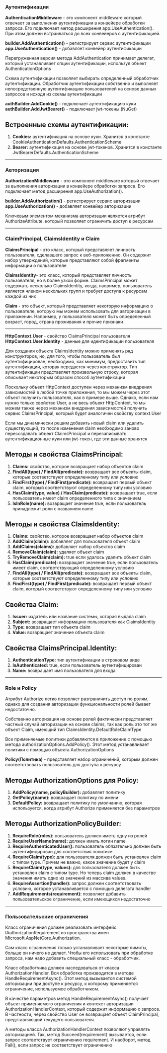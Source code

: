 ### Аутентификация

**AuthenticationMiddleware** - это компонент middleware который отвечает за выполнения аутентификации в конвейере обработки запроса. Его подключает метод расширения app.UseAuthentication(). При этом должен встраиваться до всех конвейеров с аутентификацией.

**builder.AddAuthentication()** - регистрирует сервис аутентификации **app.UseAuthentication()** - добавляет конвейер аутентификации

Перегруженная версия метода AddAuthentication принимает делегат, который устанавливает опции аутентификации, используя объект AuthenticationOptions

Схема аутентификации позволяет выбирать определенный обработчик аутентификации. Обработчик аутентификации собственно и выполняет непосредственную аутентификацию пользователей на основе данных запросов и исходя из схемы аутентификации

**authBuilder.AddCookie()** - подключает аутентификацию куки **authBuilder.AddJwtBearer()** - подключает jwt-токены (NuGet)

## Встроенные схемы аутентификации:

1. **Cookies:** аутентификация на основе куки. Хранится в константе CookieAuthenticationDefaults.AuthenticationScheme
2. **Bearer:** аутентификация на основе jwt-токенов. Хранится в константе JwtBearerDefaults.AuthenticationScheme

---

### Авторизация

**AuthorizationMiddleware** - это компонент middleware который отвечает за выполнения авторизации в конвейере обработки запроса. Его подключает метод расширения app.UseAuthorization().

**builder.AddAuthorization()** - регистрирует сервис авторизации **app.UseAuthorization()** - добавляет конвейер авторизации

Ключевым элементом механизма авторизации является атрибут AuthorizeAttribute, который позволяет ограничить доступ к ресурсам

---

### ClaimPrincipal, ClaimsIdentity и Claim

**ClaimsPrincipal** - это класс, который представляет личность пользователя, сделавшего запрос к веб-приложению. Он содержит набор утверждений, которые представляют собой фрагменты информации о пользователе

**ClaimsIdentity**- это класс, который представляет личность пользователя, но в более узкой форме. ClaimsPrincipal может содержать несколько ClaimsIdentity, когда, например, пользователь является членом нескольких групп и требует доступа к ресурсам каждой из них

**Сlaim** - это объект, который представляет некоторую информацию о пользователе, которую мы можем использовать для авторизации в приложении. Например, у пользователя может быть определенный возраст, город, страна проживания и прочие признаки

---

**HttpContext.User** - свойство ClaimsPrincipal пользователя **HttpContext.User.Identity** - данные для идентификации пользователя

Для создания объекта ClaimsIdentity можно применять ряд конструкторов, но, для того, чтобы пользователь был аутентифицирован, необходимо, как минимум, предоставить тип аутентификации, которая передается через конструктор. Тип аутентификации представляет произвольную строку, которая описывает некоторым образом способ аутентификации

Поскольку объект HttpContext доступен через механизм внедрения зависимостей в любой точке приложения, то мы можем через этот объект получить пользователя, как в примере выше. Однако, если нам нужно только свойство User, а не весь объект HttpContext, то мы можем также через механизм внедрения зависимостей получить сервис ClaimsPrincipal, который будет аналогичен свойству context.User

Если мы динамически решим добавить новый claim или удалить существующий, то после изменения claim необходимо заново пересоздавать объект ClaimsPrincipal и перезаписывать аутентификационные куки или jwt-токен, где эти данные хранятся

## Методы и свойства ClaimsPrincipal:

1. **Claims:** свойство, которое возвращает набор объектов claim
2. **FindAll(type) / FindAll(predicate):** возвращает все объекты claim, которые соответствуют определенному типу или условию
3. **FindFirst(type) / FindFirst(predicate):** возвращает первый объект claim, который соответствуют определенному типу или условию
4. **HasClaim(type, value) / HasClaim(predicate):** возвращает true, если пользователь имеет claim определенного типа с значением
5. **IsInRole(name):** возвращает значение true, если пользователь принадлежит роли с названием name

## Методы и свойства ClaimsIdentity:

1. **Claims:** свойство, которое возвращает набор объектов claim
2. **AddClaim(claim):** добавляет для пользователя объект claim
3. **AddClaims(claims):** добавляет набор объектов claim
4. **RemoveClaim(claim):** удаляет объект claim
5. **TryRemoveClaim(claim):** true если удалось удалить объект claim
6. **HasClaim(predicate):** возвращает значение true, если пользователь имеет claim, соответствующий определенному условию
7. **FindAll(type) / FindAll(predicate):** возвращает все объекты claim, которые соответствуют определенному типу или условию
8. **FindFirst(type) / FindFirst(predicate):** возвращает первый объект claim, который соответствуют определенному типу или условию

## Свойства Claim:

1. **Issuer:** издатель или название системы, которая выдала claim
2. **Subject:** возвращает информацию пользователя как ClaimsIdentity
3. **Type:** возвращает тип объекта claim
4. **Value:** возвращает значение объекта claim

## Свойства ClaimsPrincipal.Identity:

1. **AuthenticationType:** тип аутентификации в строковом виде
2. **IsAuthenticated:** true, если пользователь аутентифицирован
3. **Name:** возвращает имя пользователя для входа

---

### Role и Policy

Атрибут Authorize легко позволяет разграничить доступ по ролям, однако для создания авторизации функциональности ролей бывает недостаточно.

Собственно авторизация на основе ролей фактически представляет частный случай авторизации на основе claims, так как роль это тот же объект Claim, имеющий тип ClaimsIdentity.DefaultRoleClaimType

Все применяемые политики добавляются в приложение с помощью метода authorizationOptions.AddPolicy(). Этот метод устанавливает политики с помощью объекта AuthorizationOptions

**Policy(Политика)** - представляет набор ограничений, которым должен соответствовать пользователь для доступа к ресурсу

## Методы AuthorizationOptions для Policy:

1. **AddPolicy(name, policyBuilder):** добавляет политику
2. **GetPolicy(name):** возвращает политику по имени
3. **DefaultPolicy:** возвращает политику по умолчанию, которая используется, когда атрибут Authorize применяется без параметров

## Методы AuthorizationPolicyBuilder:

1. **RequireRole(roles):** пользователь должен иметь одну из ролей
2. **RequireUserName(name):** должен иметь логин name
3. **RequireAuthenticatedUser():** пользователь обязательно должен быть аутентифицирован для соответствия политике
4. **RequireClaim(type):** для пользователя должен быть установлен claim с типом type. Причем не важно, какое значение будет у claim
5. **RequireClaim(type, values):** для пользователя должен быть установлен claim с типом type. Но теперь claim должен в качестве значения иметь одно из значений из массива values.
6. **RequireAssertion(handler):** запрос должен соответствовать условию, которое устанавливается с помощью делегата handler
7. **AddRequirements(requirement):** позволяет добавить пользовательское ограничение, если имеющихся недостаточно

---

### Пользовательские ограничения

Класс ограничения должен реализовать интерфейс IAuthorizationRequirement из пространства имен Microsoft.AspNetCore.Authorization.

Сам класс ограничения только устанавливает некоторые лимиты, больше он ничего не делает. Чтобы его использовать при обработке запроса, нам надо добавить специальный класс - обработчик.

Класс обработчика должен наследоваться от класса AuthorizationHandler. Вся обработка производится в методе HandleRequirementAsync(). Этот метод вызывается системой авторизации при доступе к ресурсу, к которому применяется ограничение, используемое обработчиком.

В качестве параметров метод HandleRequirementAsync() получает объект применяемого ограничения и контекст авторизации AuthorizationHandlerContext, который содержит информацию о запросе. В частности, через свойство User он возвращает объект ClaimPrincipal, представляющий текущего пользователя.

А методы класса AuthorizationHandlerContext позволяют управлять авторизацией. Так, метод Succeed(requirement) вызывается, если запрос соответствует ограничению requirement. И наоборот, метод Fail(), если запрос не соответствует ограничению